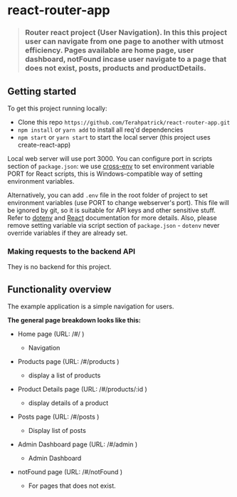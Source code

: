 # react-router-app

> ### Router react project  (User Navigation). In this this project user can navigate from one page to another with utmost efficiency. Pages available are home page, user dashboard, notFound incase user navigate to a page that does not exist, posts, products and productDetails.

## Getting started


To get this project running locally:

- Clone this repo `https://github.com/Terahpatrick/react-router-app.git`
- `npm install` or `yarn add` to install all req'd dependencies
- `npm start` or `yarn start` to start the local server (this project uses create-react-app)

Local web server will use port 3000. You can configure port in scripts section of `package.json`: we use [cross-env](https://github.com/kentcdodds/cross-env) to set environment variable PORT for React scripts, this is Windows-compatible way of setting environment variables.
 
Alternatively, you can add `.env` file in the root folder of project to set environment variables (use PORT to change webserver's port). This file will be ignored by git, so it is suitable for API keys and other sensitive stuff. Refer to [dotenv](https://github.com/motdotla/dotenv) and [React](https://github.com/facebookincubator/create-react-app/blob/master/packages/react-scripts/template/README.md#adding-development-environment-variables-in-env) documentation for more details. Also, please remove setting variable via script section of `package.json` - `dotenv` never override variables if they are already set.  

### Making requests to the backend API

They is no backend for this project.

## Functionality overview

The example application is a simple navigation for users.


**The general page breakdown looks like this:**

- Home page (URL: /#/ )
    - Navigation

- Products page (URL: /#/products )
    - display a list of products

- Product Details page (URL: /#/products/:id )
    - display details of a product

- Posts page (URL: /#/posts )
    - Display list of posts
  
- Admin Dashboard page (URL: /#/admin )
    - Admin Dashboard

- notFound page (URL: /#/notFound )
    - For pages that does not exist.


